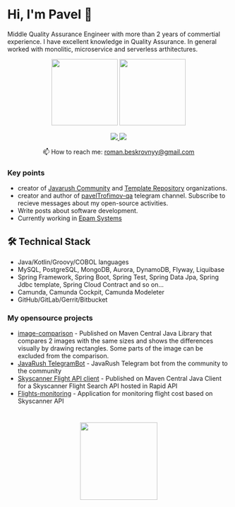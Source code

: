 # Hi, I'm Pavel 👋
Middle Quality Assurance Engineer with more than 2 years of commertial experience. I have excellent knowledge in Quality Assurance.
In general worked with monolitic, microservice and serverless arthitectures.

<p align='center'>
   <a href="https://github-readme-stats.vercel.app/api?username=pavelTrofimov-qa&show_icons=true&count_private=true"><img
           height=150
           src="https://github-readme-stats.vercel.app/api?username=pavelTrofimov-qa&show_icons=true&count_private=true"/></a>
   <a href="https://github.com/pavelTrofimov-qa/github-readme-stats"><img height=150
                                                                  src="https://github-readme-stats.vercel.app/api/top-langs/?username=pavelTrofimov-qa&layout=compact"/></a>
</p>

<p align='center'>
   <a href="https://www.linkedin.com/in/pavelTrofimov-qa/">
       <img src="https://img.shields.io/badge/linkedin-%230077B5.svg?&style=for-the-badge&logo=linkedin&logoColor=white"/>
   </a>
   <a href="https://t.me/joinchat/SpqRPBFo_sM6qm05">
       <img src="https://img.shields.io/badge/Telegram-2CA5E0?style=for-the-badge&logo=telegram&logoColor=white"/>
   </a>
<p align='center'>
   📫 How to reach me: <a href='mailto:roman.beskrovnyy@gmail.com'>roman.beskrovnyy@gmail.com</a>
</p>


### Key points
*   creator of [Javarush Community](https://github.com/javarushcommunity) and [Template Repository](https://github.com/template-repository) organizations.
*   creator and author of [pavelTrofimov-qa](https://t.me/pavelTrofimov-qa) telegram channel. Subscribe to recieve messages about my open-source activities.
*   Write posts about software development.
*   Currently working in [Epam Systems](https://www.linkedin.com/company/epam-systems/)

## 🛠 Technical Stack
*   Java/Kotlin/Groovy/COBOL languages
*   MySQL, PostgreSQL, MongoDB, Aurora, DynamoDB, Flyway, Liquibase
*   Spring Framework, Spring Boot, Spring Test, Spring Data Jpa, Spring Jdbc template, Spring Cloud Contract and so on...
*   Camunda, Camunda Cockpit, Camunda Modeleter
*   GitHub/GitLab/Gerrit/Bitbucket

### My opensource projects

*   [image-comparison](https://github.com/pavelTrofimov-qa/image-comparison) - Published on Maven Central Java Library that compares 2 images with the same sizes and shows the differences visually by drawing rectangles. Some parts of the image can be excluded from the comparison.
*   [JavaRush TelegramBot](https://github.com/javarushcommunity/javarush-telegrambot) - JavaRush Telegram bot from the community to the community
*   [Skyscanner Flight API client](https://github.com/pavelTrofimov-qa/skyscanner-flight-api-client) - Published on Maven Central Java Client for a Skyscanner Flight Search API hosted in Rapid API
*   [Flights-monitoring](https://github.com/pavelTrofimov-qa/flights-monitoring) - Application for monitoring flight cost based on Skyscanner API

<div align="center" style="margin: 40px 0">
   <a href="https://github.com/pavelTrofimov-qa/github-profile-views-counter">
       <img width="175px" src="https://komarev.com/ghpvc/?username=pavelTrofimov-qa&color=DE002D">
   </a>
</div>
